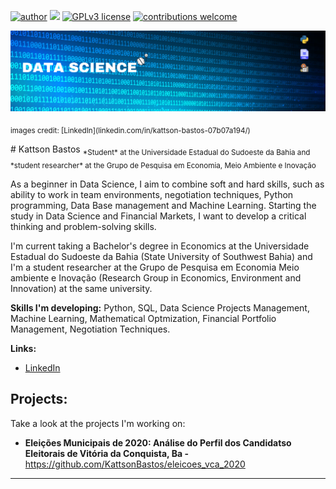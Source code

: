 [![author](https://img.shields.io/badge/author-KattsonBastos-red.svg)](https://www.linkedin.com/in/carlosfab) [![](https://img.shields.io/badge/python-3.7+-blue.svg)](https://www.python.org/downloads/release/python-365/) [![GPLv3 license](https://img.shields.io/badge/License-GPLv3-blue.svg)](http://perso.crans.org/besson/LICENSE.html) [![contributions welcome](https://img.shields.io/badge/contributions-welcome-brightgreen.svg?style=flat)](https://github.com/carlosfab/data_science/issues)

<p align="center">
  <img src="banners.png" >
</p>
<p align="left">
  <sub>images credit: [LinkedIn](linkedin.com/in/kattson-bastos-07b07a194/) </sub>
</p>
# Kattson Bastos
<sub>*Student* at the Universidade Estadual do Sudoeste da Bahia and *student researcher* at the Grupo de Pesquisa em Economia, Meio Ambiente e Inovação</sub>

As a beginner in Data Science, I aim to combine soft and hard skills, such as ability to work in team environments, negotiation techniques, Python programming, Data Base management and Machine Learning. Starting the study in Data Science and Financial Markets, I want to develop a critical thinking and problem-solving skills.

I'm current taking a Bachelor's degree in Economics at the Universidade Estadual do Sudoeste da Bahia (State University of Southwest Bahia) and I'm a student researcher at the Grupo de Pesquisa em Economia Meio ambiente e Inovação (Research Group in Economics, Environment and Innovation) at the same university.

**Skills I'm developing:** Python, SQL, Data Science Projects Management, Machine Learning, Mathematical Optmization, Financial Portfolio Management, Negotiation Techniques.

**Links:**
* [LinkedIn](linkedin.com/in/kattson-bastos-07b07a194/)


## Projects:
Take a look at the projects I'm working on:

* **Eleições Municipais de 2020: Análise do Perfil dos Candidatso Eleitorais de Vitória da Conquista, Ba -** https://github.com/KattsonBastos/eleicoes_vca_2020
---





